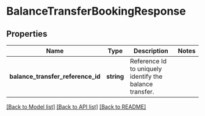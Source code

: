 # BalanceTransferBookingResponse

## Properties
Name | Type | Description | Notes
------------ | ------------- | ------------- | -------------
**balance_transfer_reference_id** | **string** | Reference Id to uniquely identify the balance transfer. | 

[[Back to Model list]](../../README.md#documentation-for-models) [[Back to API list]](../../README.md#documentation-for-api-endpoints) [[Back to README]](../../README.md)

